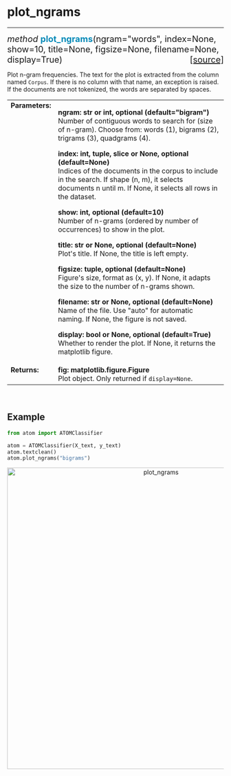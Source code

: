 # plot_ngrams
-------------

<div style="font-size:20px">
<em>method</em> <strong style="color:#008AB8">plot_ngrams</strong>(ngram="words",
index=None, show=10, title=None, figsize=None, filename=None, display=True)
<span style="float:right">
<a href="https://github.com/tvdboom/ATOM/blob/master/atom/plots.py#L3997">[source]</a>
</span>
</div>

Plot n-gram frequencies. The text for the plot is extracted from
the column named `Corpus`. If there is no column with that name,
an exception is raised. If the documents are not tokenized, the
words are separated by spaces.

<table style="font-size:16px">
<tr>
<td width="20%" class="td_title" style="vertical-align:top"><strong>Parameters:</strong></td>
<td width="80%" class="td_params">
<p>
<strong>ngram: str or int, optional (default="bigram")</strong><br>
Number of contiguous words to search for (size of n-gram).
Choose from: words (1), bigrams (2), trigrams (3), quadgrams (4).
</p>
<p>
<strong>index: int, tuple, slice or None, optional (default=None)</strong><br>
Indices of the documents in the corpus to include in the
search. If shape (n, m), it selects documents n until m.
If None, it selects all rows in the dataset.
</p>
<p>
<strong>show: int, optional (default=10)</strong><br>
Number of n-grams (ordered by number of occurrences) to show in the plot.
</p>
<p>
<strong>title: str or None, optional (default=None)</strong><br>
Plot's title. If None, the title is left empty.
</p>
<p>
<strong>figsize: tuple, optional (default=None)</strong><br>
Figure's size, format as (x, y). If None, it adapts the
size to the number of n-grams shown.
</p>
<p>
<strong>filename: str or None, optional (default=None)</strong><br>
Name of the file. Use "auto" for automatic naming.
If None, the figure is not saved.
</p>
<p>
<strong>display: bool or None, optional (default=True)</strong><br>
Whether to render the plot. If None, it returns the matplotlib figure.
</p>
</td>
</tr>
<tr>
<td width="20%" class="td_title" style="vertical-align:top"><strong>Returns:</strong></td>
<td width="80%" class="td_params">
<strong>fig: matplotlib.figure.Figure</strong><br>
Plot object. Only returned if <code>display=None</code>.
</td>
</tr>
</table>
<br />



## Example

```python
from atom import ATOMClassifier

atom = ATOMClassifier(X_text, y_text)
atom.textclean()
atom.plot_ngrams("bigrams")
```
<div align="center">
    <img src="../../../img/plots/plot_ngrams.png" alt="plot_ngrams" width="700" height="700"/>
</div>
